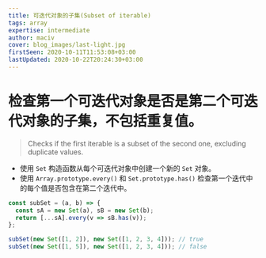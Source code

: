```yaml
---
title: 可迭代对象的子集(Subset of iterable)
tags: array
expertise: intermediate
author: maciv
cover: blog_images/last-light.jpg
firstSeen: 2020-10-11T11:53:08+03:00
lastUpdated: 2020-10-22T20:24:30+03:00
---
```


# 检查第一个可迭代对象是否是第二个可迭代对象的子集，不包括重复值。
> Checks if the first iterable is a subset of the second one, excluding duplicate values.

- 使用 `Set` 构造函数从每个可迭代对象中创建一个新的 `Set` 对象。
- 使用 `Array.prototype.every()` 和 `Set.prototype.has()` 检查第一个迭代中的每个值是否包含在第二个迭代中。

```js
const subSet = (a, b) => {
  const sA = new Set(a), sB = new Set(b);
  return [...sA].every(v => sB.has(v));
};
```

```js
subSet(new Set([1, 2]), new Set([1, 2, 3, 4])); // true
subSet(new Set([1, 5]), new Set([1, 2, 3, 4])); // false
```
